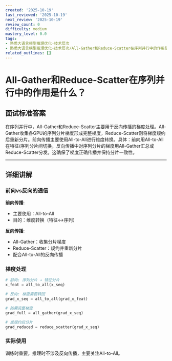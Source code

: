 ```yaml
---
created: '2025-10-19'
last_reviewed: '2025-10-19'
next_review: '2025-10-19'
review_count: 0
difficulty: medium
mastery_level: 0.0
tags:
- 熟悉大语言模型推理优化-技术层次
- 熟悉大语言模型推理优化-技术层次/All-Gather和Reduce-Scatter在序列并行中的作用是什么？.md
related_outlines: []
---
```


# All-Gather和Reduce-Scatter在序列并行中的作用是什么？

## 面试标准答案

在序列并行中，All-Gather和Reduce-Scatter主要用于反向传播的梯度处理。All-Gather收集各GPU的序列分片梯度形成完整梯度，Reduce-Scatter则将梯度规约后重新分片。前向传播主要使用All-to-All进行维度转换。具体：前向用All-to-All在特征/序列分片间切换，反向传播中对序列分片的梯度用All-Gather汇总或Reduce-Scatter分发。这确保了梯度正确传播并保持分片一致性。

---

## 详细讲解

### 前向vs反向的通信

**前向传播**:
- 主要使用：All-to-All
- 目的：维度转换（特征↔序列）

**反向传播**:
- All-Gather：收集分片梯度
- Reduce-Scatter：规约并重新分片
- 配合All-to-All的反向传播

### 梯度处理

```python
# 前向: 序列分片 → 特征分片
x_feat = all_to_all(x_seq)

# 反向: 梯度需要转回
grad_x_seq = all_to_all(grad_x_feat)

# 如需完整梯度
grad_full = all_gather(grad_x_seq)

# 或规约后分片
grad_reduced = reduce_scatter(grad_x_seq)
```

### 实际使用

训练时重要，推理时不涉及反向传播，主要关注All-to-All。


